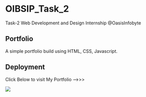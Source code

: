 # OIBSIP_Task_2
Task-2 Web Development and Design Internship @OasisInfobyte
## Portfolio
A simple portfolio build using HTML, CSS, Javascript.
## Deployment
<p>Click Below to visit My Portfolio -->>></p>
<a href="https://palakk4563.github.io/OIBSIP_Task_2/"><img src="https://github.com/palakk4563/OIBSIP_Task_2/assets/116274445/9aecca02-08fb-4f90-b317-93ba9929f70c"></img></a>
